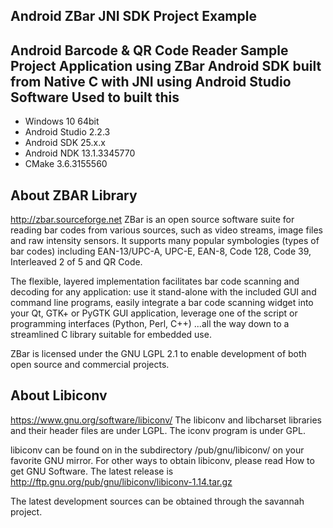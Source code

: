 Android ZBar JNI SDK Project Example
-------------
Android Barcode & QR Code Reader Sample Project Application using ZBar Android SDK built from Native C with JNI using Android Studio
Software Used to built this
-------------

- Windows 10 64bit
- Android Studio 2.2.3
- Android SDK 25.x.x
- Android NDK 13.1.3345770
- CMake 3.6.3155560

About ZBAR Library
------------
http://zbar.sourceforge.net
ZBar is an open source software suite for reading bar codes from various sources, such as video streams, image files and raw intensity sensors. It supports many popular symbologies (types of bar codes) including EAN-13/UPC-A, UPC-E, EAN-8, Code 128, Code 39, Interleaved 2 of 5 and QR Code.

The flexible, layered implementation facilitates bar code scanning and decoding for any application: use it stand-alone with the included GUI and command line programs, easily integrate a bar code scanning widget into your Qt, GTK+ or PyGTK GUI application, leverage one of the script or programming interfaces (Python, Perl, C++) ...all the way down to a streamlined C library suitable for embedded use.

ZBar is licensed under the GNU LGPL 2.1 to enable development of both open source and commercial projects.

About Libiconv
----------
https://www.gnu.org/software/libiconv/
The libiconv and libcharset libraries and their header files are under LGPL.
The iconv program is under GPL.

libiconv can be found on in the subdirectory /pub/gnu/libiconv/ on your favorite GNU mirror. For other ways to obtain libiconv, please read How to get GNU Software.
The latest release is http://ftp.gnu.org/pub/gnu/libiconv/libiconv-1.14.tar.gz

The latest development sources can be obtained through the savannah project.
